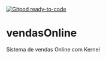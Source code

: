 [![Gitpod ready-to-code](https://img.shields.io/badge/Gitpod-ready--to--code-blue?logo=gitpod)](https://gitpod.io/#https://github.com/carlosdotas/vendasOnline)

# vendasOnline
 Sistema de vendas Online com Kernel
